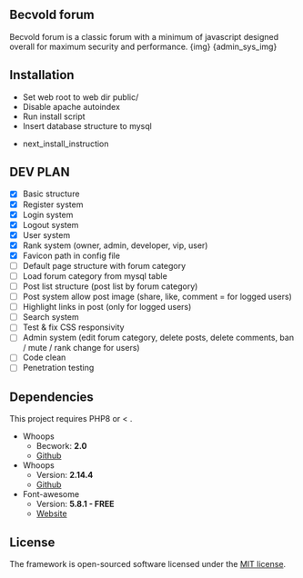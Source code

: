 ## Becvold forum
Becvold forum is a classic forum with a minimum of javascript designed overall for maximum security and performance.
{img} {admin_sys_img}

## Installation
- Set web root to web dir public/
- Disable apache autoindex
- Run install script
- Insert database structure to mysql
* next_install_instruction

## DEV PLAN
- [X] Basic structure
- [X] Register system
- [X] Login system
- [X] Logout system
- [X] User system
- [X] Rank system (owner, admin, developer, vip, user)
- [X] Favicon path in config file
- [ ] Default page structure with forum category
- [ ] Load forum category from mysql table
- [ ] Post list structure (post list by forum category)
- [ ] Post system allow post image (share, like, comment = for logged users)
- [ ] Highlight links in post (only for logged users)
- [ ] Search system
- [ ] Test & fix CSS responsivity
- [ ] Admin system (edit forum category, delete posts, delete comments, ban / mute / rank change for users)
- [ ] Code clean
- [ ] Penetration testing

## Dependencies
This project requires PHP8 or < .
* Whoops
   * Becwork: **2.0**
   * [Github](https://github.com/lordbecvold/becwork)
* Whoops
   * Version: **2.14.4**
   * [Github](https://github.com/filp/whoops)
* Font-awesome
   * Version: **5.8.1 - FREE**
   * [Website](https://fontawesome.com)

## License
The framework is open-sourced software licensed under the [MIT license](https://opensource.org/licenses/MIT).
